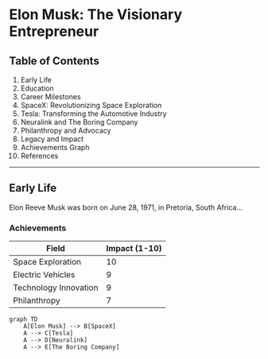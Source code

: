 # Elon Musk: The Visionary Entrepreneur

## Table of Contents
1. Early Life
2. Education
3. Career Milestones
4. SpaceX: Revolutionizing Space Exploration
5. Tesla: Transforming the Automotive Industry
6. Neuralink and The Boring Company
7. Philanthropy and Advocacy
8. Legacy and Impact
9. Achievements Graph
10. References

---

## Early Life
Elon Reeve Musk was born on June 28, 1971, in Pretoria, South Africa...

### Achievements
| Field                  | Impact (1-10) |
|------------------------|---------------|
| Space Exploration      | 10            |
| Electric Vehicles      | 9             |
| Technology Innovation  | 9             |
| Philanthropy           | 7             |

```mermaid
graph TD
    A[Elon Musk] --> B[SpaceX]
    A --> C[Tesla]
    A --> D[Neuralink]
    A --> E[The Boring Company]
